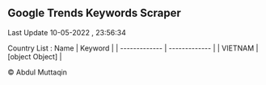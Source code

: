 

## Google Trends Keywords Scraper 
 
Last Update 10-05-2022 , 23:56:34

Country List :
 Name  | Keyword |
| ------------- | ------------- |
| VIETNAM | [object Object] |



© Abdul Muttaqin 
